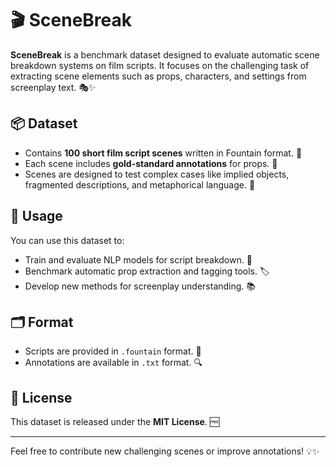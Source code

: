 # 🎬 SceneBreak

**SceneBreak** is a benchmark dataset designed to evaluate automatic scene breakdown systems on film scripts. It focuses on the challenging task of extracting scene elements such as props, characters, and settings from screenplay text. 🎭✨

## 📦 Dataset

- Contains **100 short film script scenes** written in Fountain format. 📝
- Each scene includes **gold-standard annotations** for props. 🎯
- Scenes are designed to test complex cases like implied objects, fragmented descriptions, and metaphorical language. 🧩

## 🚀 Usage

You can use this dataset to:

- Train and evaluate NLP models for script breakdown. 🤖
- Benchmark automatic prop extraction and tagging tools. 🏷️
- Develop new methods for screenplay understanding. 📚

## 🗂 Format

- Scripts are provided in `.fountain` format. 📄
- Annotations are available in `.txt` format. 🔍

## 📜 License

This dataset is released under the **MIT License**. 🆓

---

Feel free to contribute new challenging scenes or improve annotations! 💡✨
